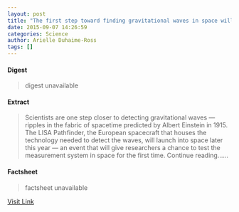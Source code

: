 ```yaml
---
layout: post
title: "The first step toward finding gravitational waves in space will be launched this year"
date: 2015-09-07 14:26:59
categories: Science
author: Arielle Duhaime-Ross
tags: []
---
```



#### Digest
>digest unavailable

#### Extract
>Scientists are one step closer to detecting gravitational waves — ripples in the fabric of spacetime predicted by Albert Einstein in 1915. The LISA Pathfinder, the European spacecraft that houses the technology needed to detect the waves, will launch into space later this year — an event that will give researchers a chance to test the measurement system in space for the first time. Continue reading&hellip;...

#### Factsheet
>factsheet unavailable

[Visit Link](http://www.theverge.com/2015/9/7/9271897/lisa-pathfinder-esa-gravitional-waves-physics-einstein)


